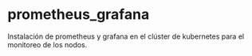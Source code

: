 # prometheus_grafana
Instalación de prometheus y grafana en el clúster de kubernetes para el monitoreo de los nodos.
